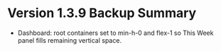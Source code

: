 # Version 1.3.9 Backup Summary

- Dashboard: root containers set to min-h-0 and flex-1 so This Week panel fills remaining vertical space.

